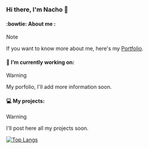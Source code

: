 ### Hi there, I'm Nacho 👋

#### :bowtie: About me :
> [!NOTE]
> If you want to know more about me, here's my [Portfolio](https://ignacioalbiol.tech/).

#### :floppy_disk: I’m currently working on:
> [!WARNING]
> My porfolio, I'll add more information soon.

#### :computer: My projects:
> [!WARNING]
> I'll post here all my projects soon.

[![Top Langs](https://github-readme-stats.vercel.app/api/top-langs/?username=nachoa88)](https://github.com/anuraghazra/github-readme-stats)
<!--
**nachoa88/nachoa88** is a ✨ _special_ ✨ repository because its `README.md` (this file) appears on your GitHub profile.

Here are some ideas to get you started:

- 🔭 I’m currently working on ...
- 🌱 I’m currently learning ...
- 👯 I’m looking to collaborate on ...
- 🤔 I’m looking for help with ...
- 💬 Ask me about ...
- 📫 How to reach me: ...
- 😄 Pronouns: ...
- ⚡ Fun fact: ...
-->
